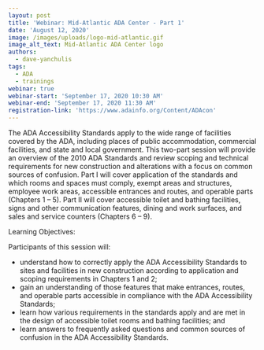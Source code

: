 ```yaml
---
layout: post
title: 'Webinar: Mid-Atlantic ADA Center - Part 1'
date: 'August 12, 2020'
image: /images/uploads/logo-mid-atlantic.gif
image_alt_text: Mid-Atlantic ADA Center logo
authors:
  - dave-yanchulis
tags:
  - ADA
  - trainings
webinar: true
webinar-start: 'September 17, 2020 10:30 AM'
webinar-end: 'September 17, 2020 11:30 AM'
registration-link: 'https://www.adainfo.org/Content/ADAcon'
---
```

The ADA Accessibility Standards apply to the wide range of facilities covered by the ADA, including places of public accommodation, commercial facilities, and state and local government. This two-part session will provide an overview of the 2010 ADA Standards and review scoping and technical requirements for new construction and alterations with a focus on common sources of confusion. Part I will cover application of the standards and which rooms and spaces must comply, exempt areas and structures, employee work areas, accessible entrances and routes, and operable parts (Chapters 1 – 5). Part II will cover accessible toilet and bathing facilities, signs and other communication features, dining and work surfaces, and sales and service counters (Chapters 6 – 9).

Learning Objectives:

Participants of this session will:

* understand how to correctly apply the ADA Accessibility Standards to sites and facilities in new construction according to application and scoping requirements in Chapters 1 and 2;
* gain an understanding of those features that make entrances, routes, and operable parts accessible in compliance with the ADA Accessibility Standards;
* learn how various requirements in the standards apply and are met in the design of accessible toilet rooms and bathing facilities; and
* learn answers to frequently asked questions and common sources of confusion in the ADA Accessibility Standards.

